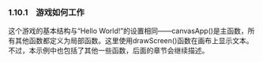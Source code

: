 ### 1.10.1　游戏如何工作

这个游戏的基本结构与“Hello World!”的设置相同——canvasApp()是主函数，所有其他函数都定义为局部函数。这里使用drawScreen()函数在画布上显示文本。不过，本示例中也包括了其他一些函数，后面的章节会继续描述。

